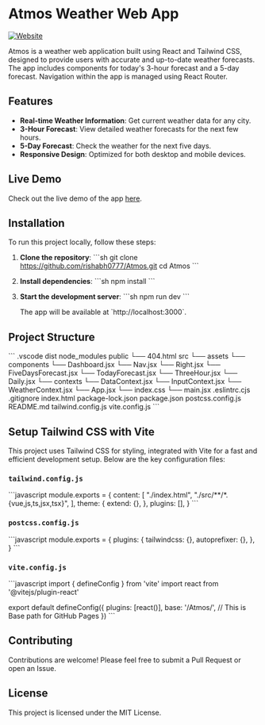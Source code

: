 
# Atmos Weather Web App

[![Website](https://img.shields.io/website-up-down-green-red/https/rishabh0777.github.io/Atmos.svg)](https://rishabh0777.github.io/Atmos/)

Atmos is a weather web application built using React and Tailwind CSS, designed to provide users with accurate and up-to-date weather forecasts. The app includes components for today's 3-hour forecast and a 5-day forecast. Navigation within the app is managed using React Router.

## Features

- **Real-time Weather Information**: Get current weather data for any city.
- **3-Hour Forecast**: View detailed weather forecasts for the next few hours.
- **5-Day Forecast**: Check the weather for the next five days.
- **Responsive Design**: Optimized for both desktop and mobile devices.

## Live Demo

Check out the live demo of the app [here](https://rishabh0777.github.io/Atmos/).

## Installation

To run this project locally, follow these steps:

1. **Clone the repository**:
    \`\`\`sh
    git clone https://github.com/rishabh0777/Atmos.git
    cd Atmos
    \`\`\`

2. **Install dependencies**:
    \`\`\`sh
    npm install
    \`\`\`

3. **Start the development server**:
    \`\`\`sh
    npm run dev
    \`\`\`

    The app will be available at \`http://localhost:3000\`.

## Project Structure

\`\`\`
.vscode
dist
node_modules
public
  └── 404.html
src
  └── assets
  └── components
    └── Dashboard.jsx
    └── Nav.jsx
    └── Right.jsx
    └── FiveDaysForecast.jsx
    └── TodayForecast.jsx
    └── ThreeHour.jsx
    └── Daily.jsx
  └── contexts
    └── DataContext.jsx
    └── InputContext.jsx
    └── WeatherContext.jsx
  └── App.jsx
  └── index.css
  └── main.jsx
.eslintrc.cjs
.gitignore
index.html
package-lock.json
package.json
postcss.config.js
README.md
tailwind.config.js
vite.config.js
\`\`\`

## Setup Tailwind CSS with Vite

This project uses Tailwind CSS for styling, integrated with Vite for a fast and efficient development setup. Below are the key configuration files:

### `tailwind.config.js`
\`\`\`javascript
module.exports = {
  content: [
    "./index.html",
    "./src/**/*.{vue,js,ts,jsx,tsx}",
  ],
  theme: {
    extend: {},
  },
  plugins: [],
}
\`\`\`

### `postcss.config.js`
\`\`\`javascript
module.exports = {
  plugins: {
    tailwindcss: {},
    autoprefixer: {},
  },
}
\`\`\`

### `vite.config.js`
\`\`\`javascript
import { defineConfig } from 'vite'
import react from '@vitejs/plugin-react'

export default defineConfig({
  plugins: [react()],
  base: '/Atmos/', // This is Base path for GitHub Pages
})
\`\`\`

## Contributing

Contributions are welcome! Please feel free to submit a Pull Request or open an Issue.

## License

This project is licensed under the MIT License.
